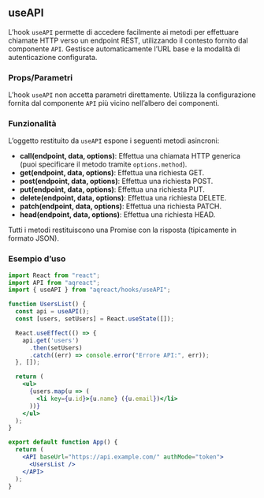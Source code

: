 ## useAPI

L’hook `useAPI` permette di accedere facilmente ai metodi per effettuare chiamate HTTP verso un endpoint REST, utilizzando il contesto fornito dal componente `API`. Gestisce automaticamente l’URL base e la modalità di autenticazione configurata.

### Props/Parametri

L’hook `useAPI` non accetta parametri direttamente. Utilizza la configurazione fornita dal componente `API` più vicino nell’albero dei componenti.

### Funzionalità

L’oggetto restituito da `useAPI` espone i seguenti metodi asincroni:

- **call(endpoint, data, options)**: Effettua una chiamata HTTP generica (puoi specificare il metodo tramite `options.method`).
- **get(endpoint, data, options)**: Effettua una richiesta GET.
- **post(endpoint, data, options)**: Effettua una richiesta POST.
- **put(endpoint, data, options)**: Effettua una richiesta PUT.
- **delete(endpoint, data, options)**: Effettua una richiesta DELETE.
- **patch(endpoint, data, options)**: Effettua una richiesta PATCH.
- **head(endpoint, data, options)**: Effettua una richiesta HEAD.

Tutti i metodi restituiscono una Promise con la risposta (tipicamente in formato JSON).

### Esempio d’uso

```jsx
import React from "react";
import API from "aqreact";
import { useAPI } from "aqreact/hooks/useAPI";

function UsersList() {
  const api = useAPI();
  const [users, setUsers] = React.useState([]);

  React.useEffect(() => {
    api.get('users')
      .then(setUsers)
      .catch((err) => console.error("Errore API:", err));
  }, []);

  return (
    <ul>
      {users.map(u => (
        <li key={u.id}>{u.name} ({u.email})</li>
      ))}
    </ul>
  );
}

export default function App() {
  return (
    <API baseUrl="https://api.example.com/" authMode="token">
      <UsersList />
    </API>
  );
}
```